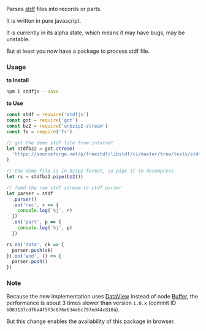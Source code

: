 Parses [stdf](https://en.wikipedia.org/wiki/Standard_Test_Data_Format) files into records or parts.

It is written in pure javascript.

It is currently in its alpha state, which means it may have bugs, may be unstable.

But at least you now have a package to process stdf file.

### Usage

**to Install**

```bash
npm i stdfjs --save
```

**to Use**

```js
const stdf = require('stdfjs')
const got = require('got')
const bz2 = require('unbzip2-stream')
const fs = require('fs')

// get the demo stdf file from internet
let stdfbz2 = got.stream(
  'https://sourceforge.net/p/freestdf/libstdf/ci/master/tree/tests/stdf.bz2?format=raw'
)

// the demo file is in bzip2 format, so pipe it to decompress
let rs = stdfbz2.pipe(bz2())

// feed the raw stdf stream to stdf parser
let parser = stdf
  .parser()
  .on('rec', r => {
    console.log('%j', r)
  })
  .on('part', p => {
    console.log('%j', p)
  })

rs.on('data', ck => {
  parser.push(ck)
}).on('end', () => {
  parser.push()
})
```

### Note

Because the new implementation uses [DataView]() instead of node [Buffer](), the performance is about 3 times slower than version `1.0.x` (commit ID `6083137cdf6a4f5f3c876e634e6c797ed44c810a`).

But this change enables the availability of this package in browser.
